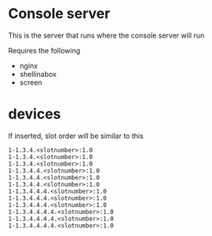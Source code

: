 # Console server

This is the server that runs where the console server will run

Requires the following
* nginx
* shellinabox
* screen


# devices
If inserted, slot order will be similar to this
```
1-1.3.4.<slotnumber>:1.0
1-1.3.4.<slotnumber>:1.0
1-1.3.4.<slotnumber>:1.0
1-1.3.4.4.<slotnumber>:1.0
1-1.3.4.4.<slotnumber>:1.0
1-1.3.4.4.<slotnumber>:1.0
1-1.3.4.4.4.<slotnumber>:1.0
1-1.3.4.4.4.<slotnumber>:1.0
1-1.3.4.4.4.<slotnumber>:1.0
1-1.3.4.4.4.4.<slotnumber>:1.0
1-1.3.4.4.4.4.<slotnumber>:1.0
1-1.3.4.4.4.4.<slotnumber>:1.0
```
